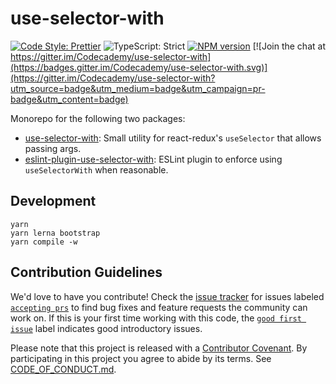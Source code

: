 # use-selector-with

[![Code Style: Prettier](https://img.shields.io/badge/code_style-prettier-brightgreen.svg)](https://prettier.io)
![TypeScript: Strict](https://img.shields.io/badge/typescript-strict-brightgreen.svg)
[![NPM version](https://badge.fury.io/js/use-selector-with.svg)](http://badge.fury.io/js/use-selector-with)
[![Join the chat at https://gitter.im/Codecademy/use-selector-with](https://badges.gitter.im/Codecademy/use-selector-with.svg)](https://gitter.im/Codecademy/use-selector-with?utm_source=badge&utm_medium=badge&utm_campaign=pr-badge&utm_content=badge)

Monorepo for the following two packages:

- [use-selector-with](https://npmjs.com/package/use-selector-with): Small utility for react-redux's `useSelector` that allows passing args.
- [eslint-plugin-use-selector-with](https://npmjs.com/package/eslint-plugin-use-selector-with): ESLint plugin to enforce using `useSelectorWith` when reasonable.

## Development

```shell
yarn
yarn lerna bootstrap
yarn compile -w
```

## Contribution Guidelines

We'd love to have you contribute!
Check the [issue tracker](https://github.com/Codecademy/use-selector-with/issues) for issues labeled [`accepting prs`](https://github.com/Codecademy/use-selector-with/labels/status%3A%20accepting%20prs) to find bug fixes and feature requests the community can work on.
If this is your first time working with this code, the [`good first issue`](https://github.com/Codecademy/use-selector-with/issues?utf8=%E2%9C%93&q=is%3Aissue+is%3Aopen+label%3A%22good+first+issue%22+) label indicates good introductory issues.

Please note that this project is released with a [Contributor Covenant](https://www.contributor-covenant.org).
By participating in this project you agree to abide by its terms.
See [CODE_OF_CONDUCT.md](./CODE_OF_CONDUCT.md).
